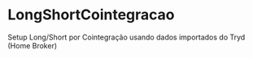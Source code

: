 # LongShortCointegracao
Setup Long/Short por Cointegração usando dados importados do Tryd (Home Broker)
